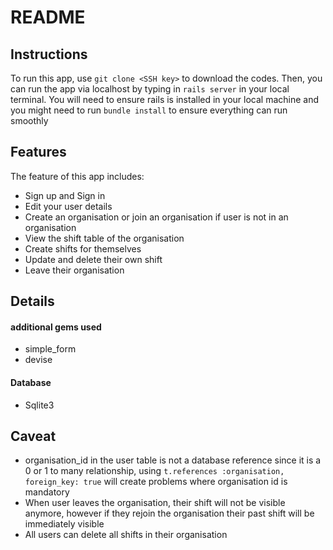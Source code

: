 # README

## Instructions
To run this app, use `git clone <SSH key>` to download the codes. Then, you can run the app via localhost by typing in `rails server` in your local terminal.
You will need to ensure rails is installed in your local machine and you might need to run `bundle install` to ensure everything can run smoothly

## Features
The feature of this app includes:
- Sign up and Sign in
- Edit your user details
- Create an organisation or join an organisation if user is not in an organisation
- View the shift table of the organisation
- Create shifts for themselves
- Update and delete their own shift
- Leave their organisation

## Details
#### additional gems used
- simple_form
- devise
#### Database
- Sqlite3

## Caveat
- organisation_id in the user table is not a database reference since it is a 0 or 1 to many relationship, using `t.references :organisation, foreign_key: true` will create problems where organisation id is mandatory
- When user leaves the organisation, their shift will not be visible anymore, however if they rejoin the organisation their past shift will be immediately visible
- All users can delete all shifts in their organisation
